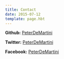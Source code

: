 ```yaml
---
title: Contact
date: 2015-07-12
template: page.hbt
---
```


**Github:** [PeterDeMartini](https://github.com/PeterDeMartini)

**Twitter:** [PeterDeMartini](https://twitter.com/PeterDeMartini)

**Facebook:** [PeterDeMartini](https://facebook.com/PeterDeMartini)
